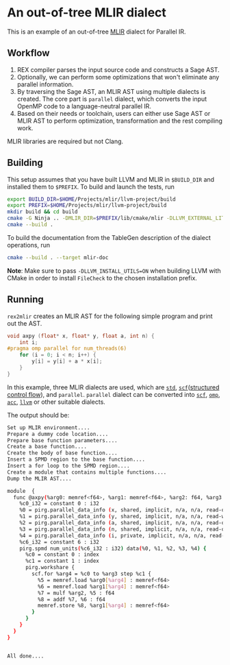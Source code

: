 # An out-of-tree MLIR dialect

This is an example of an out-of-tree [MLIR](https://mlir.llvm.org/) dialect for Parallel IR.

## Workflow

1. REX compiler parses the input source code and constructs a Sage AST.
2. Optionally, we can perform some optimizations that won't eliminate any parallel information.
3. By traversing the Sage AST, an MLIR AST using multiple dialects is created. The core part is `parallel` dialect, which converts the input OpenMP code to a language-neutral parallel IR.
5. Based on their needs or toolchain, users can either use Sage AST or MLIR AST to perform optimization, transformation and the rest compiling work.

MLIR libraries are required but not Clang.

## Building

This setup assumes that you have built LLVM and MLIR in `$BUILD_DIR` and installed them to `$PREFIX`. To build and launch the tests, run
```bash
export BUILD_DIR=$HOME/Projects/mlir/llvm-project/build
export PREFIX=$HOME/Projects/mlir/llvm-project/build
mkdir build && cd build
cmake -G Ninja .. -DMLIR_DIR=$PREFIX/lib/cmake/mlir -DLLVM_EXTERNAL_LIT=$BUILD_DIR/bin/llvm-lit
cmake --build .
```
To build the documentation from the TableGen description of the dialect operations, run
```bash
cmake --build . --target mlir-doc
```
**Note**: Make sure to pass `-DLLVM_INSTALL_UTILS=ON` when building LLVM with CMake in order to install `FileCheck` to the chosen installation prefix.

## Running

`rex2mlir` creates an MLIR AST for the following simple program and print out the AST.

```c
void axpy (float* x, float* y, float a, int n) {
    int i;
#pragma omp parallel for num_threads(6)
    for (i = 0; i < n; i++) {
        y[i] = y[i] + a * x[i];
    }
}
```

In this example, three MLIR dialects are used, which are [`std`](https://mlir.llvm.org/docs/Dialects/Standard/), [`scf`](https://mlir.llvm.org/docs/Dialects/SCFDialect/)([structured control flow](https://llvm.discourse.group/t/rfc-rename-loopops-dialect-to-scf-structured-control-flow/872)), and `parallel`.
`parallel` dialect can be converted into [`scf`](https://mlir.llvm.org/docs/Dialects/SCFDialect/), [`omp`](https://mlir.llvm.org/docs/Dialects/OpenMPDialect/), [`acc`](https://mlir.llvm.org/docs/Dialects/OpenACCDialect/), [`llvm`](https://mlir.llvm.org/docs/Dialects/LLVM/) or other suitable dialects.

The output should be:

```bash
Set up MLIR environment....
Prepare a dummy code location....
Prepare base function parameters....
Create a base function....
Create the body of base function....
Insert a SPMD region to the base function....
Insert a for loop to the SPMD region....
Create a module that contains multiple functions....
Dump the MLIR AST....

module  {
  func @axpy(%arg0: memref<f64>, %arg1: memref<f64>, %arg2: f64, %arg3: i32) {
    %c0_i32 = constant 0 : i32
    %0 = pirg.parallel_data_info (x, shared, implicit, n/a, n/a, read-only : %arg0)
    %1 = pirg.parallel_data_info (y, shared, implicit, n/a, n/a, read-write : %arg1)
    %2 = pirg.parallel_data_info (a, shared, implicit, n/a, n/a, read-only : %arg2)
    %3 = pirg.parallel_data_info (n, shared, implicit, n/a, n/a, read-only : %arg3)
    %4 = pirg.parallel_data_info (i, private, implicit, n/a, n/a, read-write : %c0_i32)
    %c6_i32 = constant 6 : i32
    pirg.spmd num_units(%c6_i32 : i32) data(%0, %1, %2, %3, %4) {
      %c0 = constant 0 : index
      %c1 = constant 1 : index
      pirg.workshare {
        scf.for %arg4 = %c0 to %arg3 step %c1 {
          %5 = memref.load %arg0[%arg4] : memref<f64>
          %6 = memref.load %arg1[%arg4] : memref<f64>
          %7 = mulf %arg2, %5 : f64
          %8 = addf %7, %6 : f64
          memref.store %8, %arg1[%arg4] : memref<f64>
        }
      }
    }
  }
}


All done....
```
